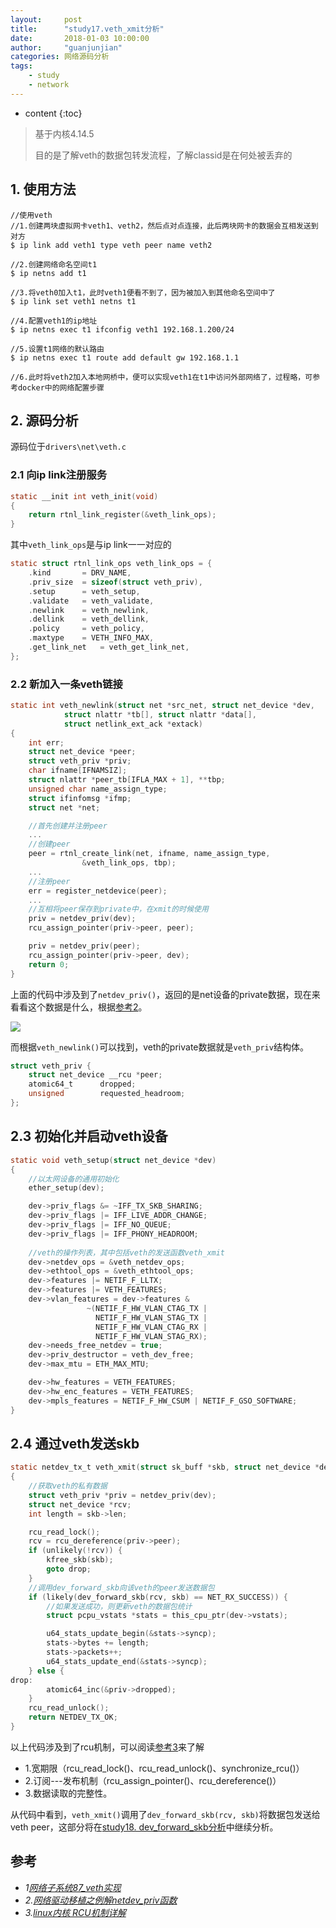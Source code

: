 ```yaml
---
layout:     post
title:      "study17.veth_xmit分析"
date:       2018-01-03 10:00:00
author:     "guanjunjian"
categories: 网络源码分析
tags:
    - study
    - network
---
```


* content
{:toc}

>
> 基于内核4.14.5
>
> 目的是了解veth的数据包转发流程，了解classid是在何处被丢弃的


## 1. 使用方法

```shell
//使用veth  
//1.创建两块虚拟网卡veth1、veth2，然后点对点连接，此后两块网卡的数据会互相发送到对方  
$ ip link add veth1 type veth peer name veth2  
  
//2.创建网络命名空间t1  
$ ip netns add t1  
  
//3.将veth0加入t1，此时veth1便看不到了，因为被加入到其他命名空间中了  
$ ip link set veth1 netns t1  
  
//4.配置veth1的ip地址  
$ ip netns exec t1 ifconfig veth1 192.168.1.200/24  
  
//5.设置t1网络的默认路由  
$ ip netns exec t1 route add default gw 192.168.1.1  
  
//6.此时将veth2加入本地网桥中，便可以实现veth1在t1中访问外部网络了，过程略，可参考docker中的网络配置步骤 
```




## 2. 源码分析

源码位于`drivers\net\veth.c`

### 2.1 向ip link注册服务

```c
static __init int veth_init(void)
{
	return rtnl_link_register(&veth_link_ops);
}
```

其中`veth_link_ops`是与ip link一一对应的

```c
static struct rtnl_link_ops veth_link_ops = {
	.kind		= DRV_NAME,
	.priv_size	= sizeof(struct veth_priv),
	.setup		= veth_setup,
	.validate	= veth_validate,
	.newlink	= veth_newlink,
	.dellink	= veth_dellink,
	.policy		= veth_policy,
	.maxtype	= VETH_INFO_MAX,
	.get_link_net	= veth_get_link_net,
};
```

### 2.2 新加入一条veth链接

```c
static int veth_newlink(struct net *src_net, struct net_device *dev,
			struct nlattr *tb[], struct nlattr *data[],
			struct netlink_ext_ack *extack)
{
	int err;
	struct net_device *peer;
	struct veth_priv *priv;
	char ifname[IFNAMSIZ];
	struct nlattr *peer_tb[IFLA_MAX + 1], **tbp;
	unsigned char name_assign_type;
	struct ifinfomsg *ifmp;
	struct net *net;

	//首先创建并注册peer
	...
	//创建peer
	peer = rtnl_create_link(net, ifname, name_assign_type,
				&veth_link_ops, tbp);
	...
 	//注册peer
	err = register_netdevice(peer);
    ...
	//互相将peer保存到private中，在xmit的时候使用
	priv = netdev_priv(dev);
	rcu_assign_pointer(priv->peer, peer);

	priv = netdev_priv(peer);
	rcu_assign_pointer(priv->peer, dev);
	return 0;
}
```

上面的代码中涉及到了`netdev_priv()`，返回的是net设备的private数据，现在来看看这个数据是什么，根据[参考2][2]。

![](http://img.my.csdn.net/uploads/201112/21/0_13244603892DxH.gif)

而根据`veth_newlink()`可以找到，veth的private数据就是`veth_priv`结构体。

```c
struct veth_priv {
	struct net_device __rcu	*peer;
	atomic64_t		dropped;
	unsigned		requested_headroom;
};
```

## 2.3 初始化并启动veth设备

```c
static void veth_setup(struct net_device *dev)
{
	//以太网设备的通用初始化 
	ether_setup(dev);

	dev->priv_flags &= ~IFF_TX_SKB_SHARING;
	dev->priv_flags |= IFF_LIVE_ADDR_CHANGE;
	dev->priv_flags |= IFF_NO_QUEUE;
	dev->priv_flags |= IFF_PHONY_HEADROOM;
    
	//veth的操作列表，其中包括veth的发送函数veth_xmit
	dev->netdev_ops = &veth_netdev_ops;
	dev->ethtool_ops = &veth_ethtool_ops;
	dev->features |= NETIF_F_LLTX;
	dev->features |= VETH_FEATURES;
	dev->vlan_features = dev->features &
			     ~(NETIF_F_HW_VLAN_CTAG_TX |
			       NETIF_F_HW_VLAN_STAG_TX |
			       NETIF_F_HW_VLAN_CTAG_RX |
			       NETIF_F_HW_VLAN_STAG_RX);
	dev->needs_free_netdev = true;
	dev->priv_destructor = veth_dev_free;
	dev->max_mtu = ETH_MAX_MTU;

	dev->hw_features = VETH_FEATURES;
	dev->hw_enc_features = VETH_FEATURES;
	dev->mpls_features = NETIF_F_HW_CSUM | NETIF_F_GSO_SOFTWARE;
}
```

## 2.4 通过veth发送skb

```c
static netdev_tx_t veth_xmit(struct sk_buff *skb, struct net_device *dev)
{
	//获取veth的私有数据
	struct veth_priv *priv = netdev_priv(dev);
	struct net_device *rcv;
	int length = skb->len;

	rcu_read_lock();
	rcv = rcu_dereference(priv->peer);
	if (unlikely(!rcv)) {
		kfree_skb(skb);
		goto drop;
	}
	//调用dev_forward_skb向该veth的peer发送数据包
	if (likely(dev_forward_skb(rcv, skb) == NET_RX_SUCCESS)) {
	    //如果发送成功，则更新veth的数据包统计
		struct pcpu_vstats *stats = this_cpu_ptr(dev->vstats);

		u64_stats_update_begin(&stats->syncp);
		stats->bytes += length;
		stats->packets++;
		u64_stats_update_end(&stats->syncp);
	} else {
drop:
		atomic64_inc(&priv->dropped);
	}
	rcu_read_unlock();
	return NETDEV_TX_OK;
}
```

以上代码涉及到了rcu机制，可以阅读[参考3][3]来了解

-	1.宽期限（rcu_read_lock()、rcu_read_unlock()、synchronize_rcu()）
-	2.订阅---发布机制（rcu_assign_pointer()、rcu_dereference()）
-	3.数据读取的完整性。

从代码中看到，`veth_xmit()`调用了`dev_forward_skb(rcv, skb)`将数据包发送给veth peer，这部分将在[study18. dev_forward_skb分析][4]中继续分析。

## 参考

* *1[网络子系统87_veth实现][1]*
* *2.[网络驱动移植之例解netdev_priv函数][2]*
* *3.[linux内核 RCU机制详解][3]*

[1]:http://blog.csdn.net/nerdx/article/details/38561933 "网络子系统87_veth实现" 
[2]:http://blog.csdn.net/npy_lp/article/details/7090541 "网络驱动移植之例解netdev_priv函数" 
[3]:http://blog.csdn.net/xabc3000/article/details/15335131 "linux内核 RCU机制详解" 
[4]:https://guanjunjian.github.io/2018/01/05/study-18-dev_forward_skb-source-analysis/ "study18. dev_forward_skb分析"